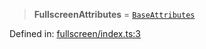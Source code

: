 > **FullscreenAttributes** = [`BaseAttributes`](/PUBLIC_PATH/type-aliases/BaseAttributes.md)

Defined in: [fullscreen/index.ts:3](https://github.com/rossrobino/components/blob/main/packages/drab/src/fullscreen/index.ts#L3)
